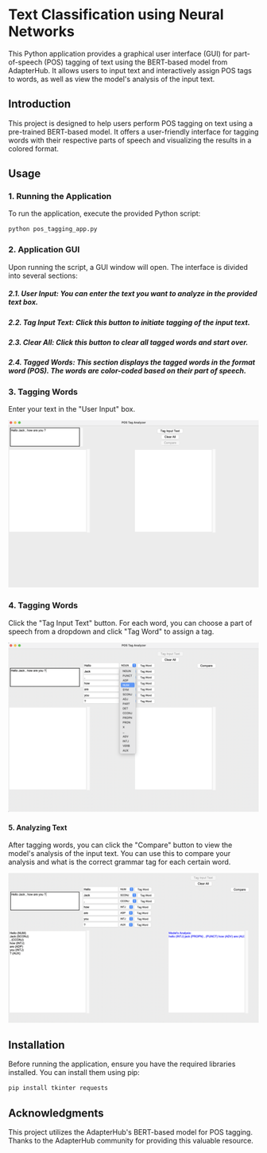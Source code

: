 # Text Classification using Neural Networks
This Python application provides a graphical user interface (GUI) for part-of-speech (POS) tagging of text using the BERT-based model from AdapterHub. It allows users to input text and interactively assign POS tags to words, as well as view the model's analysis of the input text.

## Introduction
This project is designed to help users perform POS tagging on text using a pre-trained BERT-based model. It offers a user-friendly interface for tagging words with their respective parts of speech and visualizing the results in a colored format.

## Usage

### 1. Running the Application
To run the application, execute the provided Python script:

```python
python pos_tagging_app.py
```

### 2. Application GUI
Upon running the script, a GUI window will open. The interface is divided into several sections:

##### 2.1. User Input: You can enter the text you want to analyze in the provided text box.

##### 2.2. Tag Input Text: Click this button to initiate tagging of the input text.

##### 2.3. Clear All: Click this button to clear all tagged words and start over.

##### 2.4. Tagged Words: This section displays the tagged words in the format word (POS). The words are color-coded based on their part of speech.

### 3. Tagging Words
Enter your text in the "User Input" box.

<img src="https://github.com/gonzalovaldenebro/NaturalLanguageProcessing-Portfolio/blob/main/Part%204%20-%20Lexical%20Syntax%20and%20Semantics/Project/Images/2.png" alt="Alt text" width="600"/>

### 4. Tagging Words
Click the "Tag Input Text" button.
For each word, you can choose a part of speech from a dropdown and click "Tag Word" to assign a tag.

<img src="https://github.com/gonzalovaldenebro/NaturalLanguageProcessing-Portfolio/blob/main/Part%204%20-%20Lexical%20Syntax%20and%20Semantics/Project/Images/3.png" alt="Alt text" width="600"/>

#### 5. Analyzing Text
After tagging words, you can click the "Compare" button to view the model's analysis of the input text. You can use this to compare your analysis and what is the correct grammar tag for each certain word.

<img src="https://github.com/gonzalovaldenebro/NaturalLanguageProcessing-Portfolio/blob/main/Part%204%20-%20Lexical%20Syntax%20and%20Semantics/Project/Images/5.png" alt="Alt text" width="600"/>


## Installation
Before running the application, ensure you have the required libraries installed. You can install them using pip:

```python
pip install tkinter requests
```

## Acknowledgments
This project utilizes the AdapterHub's BERT-based model for POS tagging. Thanks to the AdapterHub community for providing this valuable resource.